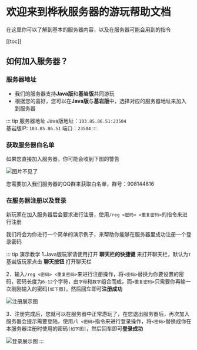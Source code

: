 # 欢迎来到桦秋服务器的游玩帮助文档 

在这里你可以了解到基本的服务器内容，以及在服务器可能会用到的指令

[[toc]]

## 如何加入服务器？

### 服务器地址

- 我们的服务器支持**Java版**和**基岩版**共同游玩
- 根据您的喜好，您可以在**Java版**与**基岩版**中，选择对应的服务器地址来加入到服务器

::: tip 服务器地址
Java版地址：`103.85.86.51:23504`  
基岩版IP: `103.85.86.51` 端口：`23504`
:::

### 获取服务器白名单

如果您直接加入服务器，你可能会收到下图的警告

![图片不见了](/assets/img/whitelist.png)

您需要加入我们服务器的QQ群来获取白名单，群号：908144816

### 在服务器注册以及登录

新玩家在加入服务器后会要求进行注册，使用`/reg <密码> <重复密码>`的指令来进行注册

我们将会为你进行一个简单的演示例子，来帮助你能够在服务器里成功注册一个登录密码

::: tip 演示教学
1.Java版玩家请使用打开 **聊天栏的快捷键** 来打开聊天栏，默认为`T`  
基岩版玩家点击 **聊天按钮** 打开聊天栏  

2．输入`/reg <密码> <重复密码>`来进行注册操作，将`<密码>`替换为你要设置的密码，密码长度为`6-12`个字符，由`字母`和`数字`组合而成，而`<重复密码>`只需要你再输一次刚刚输入的密码`[如下图]`，然后回车即可**注册成功**

![注册展示图](/assets/img/registered.png)

3．注册完成后，您就可以在服务器中正常游玩了，在您退出服务器后，再次加入服务器会提示需要登陆，使用`/l <密码>`指令来进行登录操作，将`<密码>`替换成你在本服务器注册时使用的密码`[如下图]`，然后回车即可**登录成功**

![登录展示图](/assets/img/login.png)
:::
